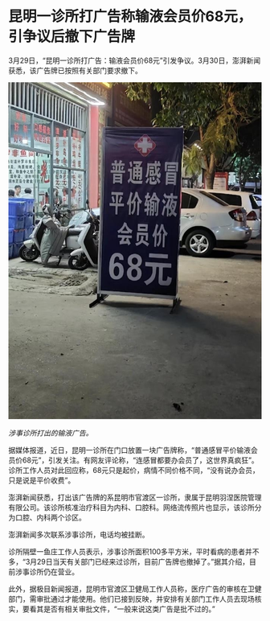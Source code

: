 # 昆明一诊所打广告称输液会员价68元，引争议后撤下广告牌

3月29日，“昆明一诊所打广告：输液会员价68元”引发争议。3月30日，澎湃新闻获悉，该广告牌已按照有关部门要求撤下。

![2f7178b1c71bba855a64805b78712987.jpg](https://raw.githubusercontent.com/qqhsx/qqnews_image/main/2024/03/30/昆明一诊所打广告称输液会员价68元，引争议后撤下广告牌/2f7178b1c71bba855a64805b78712987.jpg)

_涉事诊所打出的输液广告。_

据媒体报道，近日，昆明一诊所在门口放置一块广告牌称，“普通感冒平价输液会员价68元”，引发关注。有网友评论称，“连感冒都要办会员了，这世界真疯狂”。诊所工作人员对此回应称，68元只是起价，病情不同价格不同，“没有说办会员，只是说是平价收费”。

澎湃新闻获悉，打出该广告牌的系昆明市官渡区一诊所，隶属于昆明羽涅医院管理有限公司。该诊所核准治疗科目为内科、口腔科。网络流传照片也显示，该诊所分为口腔、内科两个诊区。

澎湃新闻多次联系涉事诊所，电话均被挂断。

诊所隔壁一鱼庄工作人员表示，涉事诊所面积100多平方米，平时看病的患者并不多，“3月29日当天有关部门已经来过诊所，目前广告牌也撤掉了。”据其介绍，目前涉事诊所仍在营业。

此外，据极目新闻报道，昆明市官渡区卫健局工作人员称，医疗广告的审核在卫健部门，需审批通过才能使用。他们已接到反映，并安排有关部门工作人员去现场核实，要看其是否有相关审批文件，“一般来说这类广告是批不过的。”

